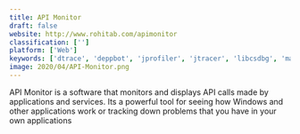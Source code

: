 ```yaml
---
title: API Monitor
draft: false 
website: http://www.rohitab.com/apimonitor
classification: ['']
platform: ['Web']
keywords: ['dtrace', 'deppbot', 'jprofiler', 'jtracer', 'libcsdbg', 'magalix', 'marshal', 'process_lasso', 'process_monitor', 'siw', 'systemexplorer', 'turbo_service_manager', 'windows_task_manager', 'ftrace', 'glances', 'htop', 'ktap', 'ltrace', 'perf', 'strace']
image: 2020/04/API-Monitor.png
---
```

API Monitor is a software that monitors and displays API calls made by applications and services. Its a powerful tool for seeing how Windows and other applications work or tracking down problems that you have in your own applications
